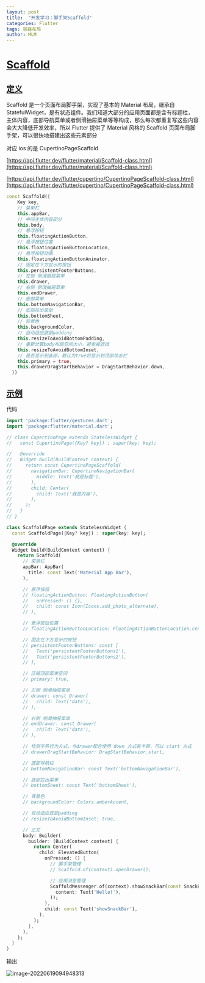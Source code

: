 ```yaml
---
layout: post
title:  "开发学习：脚手架Scaffold"
categories: Flutter
tags: 容器布局
author: MLM
---
```

# [Scaffold]()

## [定义]()

Scaffold 是一个页面布局脚手架，实现了基本的 Material 布局，继承自 StatefulWidget，是有状态组件。我们知道大部分的应用页面都是含有标题栏，主体内容，底部导航菜单或者侧滑抽屉菜单等等构成，那么每次都重复写这些内容会大大降低开发效率，所以 Flutter 提供了 Material 风格的 Scaffold 页面布局脚手架，可以很快地搭建出这些元素部分

对应 ios 的是 CupertinoPageScaffold

[https://api.flutter.dev/flutter/material/Scaffold-class.html](https://api.flutter.dev/flutter/material/Scaffold-class.html)

[https://api.flutter.dev/flutter/cupertino/CupertinoPageScaffold-class.html](https://api.flutter.dev/flutter/cupertino/CupertinoPageScaffold-class.html)

```dart
const Scaffold({
    Key key,
    // 菜单栏
    this.appBar,
    // 中间主体内容部分
    this.body,
    // 悬浮按钮
    this.floatingActionButton,
    // 悬浮按钮位置
    this.floatingActionButtonLocation,
    // 悬浮按钮动画
    this.floatingActionButtonAnimator,
    // 固定在下方显示的按钮
    this.persistentFooterButtons,
    // 左侧 侧滑抽屉菜单
    this.drawer,
    // 右侧 侧滑抽屉菜单
    this.endDrawer,
    // 底部菜单
    this.bottomNavigationBar,
    // 底部拉出菜单
    this.bottomSheet,
    // 背景色
    this.backgroundColor,
    // 自动适应底部padding
    this.resizeToAvoidBottomPadding,
    // 重新计算body布局空间大小，避免被遮挡
    this.resizeToAvoidBottomInset,
    // 是否显示到底部，默认为true将显示到顶部状态栏
    this.primary = true,
    this.drawerDragStartBehavior = DragStartBehavior.down,
  })
```

## [示例]()

代码

```dart
import 'package:flutter/gestures.dart';
import 'package:flutter/material.dart';

// class CupertinoPage extends StatelessWidget {
//   const CupertinoPage({Key? key}) : super(key: key);

//   @override
//   Widget build(BuildContext context) {
//     return const CupertinoPageScaffold(
//       navigationBar: CupertinoNavigationBar(
//         middle: Text('我是标题'),
//       ),
//       child: Center(
//         child: Text('我是内容'),
//       ),
//     );
//   }
// }

class ScaffoldPage extends StatelessWidget {
  const ScaffoldPage({Key? key}) : super(key: key);

  @override
  Widget build(BuildContext context) {
    return Scaffold(
      // 菜单栏
      appBar: AppBar(
        title: const Text('Material App Bar'),
      ),

      // 悬浮按钮
      // floatingActionButton: FloatingActionButton(
      //   onPressed: () {},
      //   child: const Icon(Icons.add_photo_alternate),
      // ),

      // 悬浮按钮位置
      // floatingActionButtonLocation: FloatingActionButtonLocation.centerFloat,

      // 固定在下方显示的按钮
      // persistentFooterButtons: const [
      //   Text('persistentFooterButtons1'),
      //   Text('persistentFooterButtons2'),
      // ],

      // 压缩顶部菜单空间
      // primary: true,

      // 左侧 侧滑抽屉菜单
      // drawer: const Drawer(
      //   child: Text('data'),
      // ),

      // 右侧 侧滑抽屉菜单
      // endDrawer: const Drawer(
      //   child: Text('data'),
      // ),

      // 检测手势行为方式，与drawer配合使用 down 方式有卡顿，可以 start 方式
      // drawerDragStartBehavior: DragStartBehavior.start,

      // 底部导航栏
      // bottomNavigationBar: const Text('bottomNavigationBar'),

      // 底部拉出菜单
      // bottomSheet: const Text('bottomSheet'),

      // 背景色
      // backgroundColor: Colors.amberAccent,

      // 自动适应底部padding
      // resizeToAvoidBottomInset: true,

      // 正文
      body: Builder(
        builder: (BuildContext context) {
          return Center(
            child: ElevatedButton(
              onPressed: () {
                // 脚手架管理
                // Scaffold.of(context).openDrawer();

                // 应用消息管理
                ScaffoldMessenger.of(context).showSnackBar(const SnackBar(
                  content: Text('Hello!'),
                ));
              },
              child: const Text('showSnackBar'),
            ),
          );
        },
      ),
    );
  }
}
```

输出

![image-20220619094948313](https://molingmiao.github.io/pic/image-20220619094948313.png)

```
